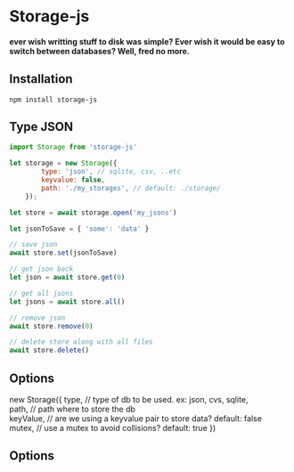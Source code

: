 Storage-js
=======
#### ever wish writting stuff to disk was simple? Ever wish it would be easy to switch between databases? Well, fred no more. 


## Installation
```
npm install storage-js
```
## Type JSON
```javascript
import Storage from 'storage-js'

let storage = new Storage({
        type: 'json', // sqlite, csv, ..etc
        keyvalue: false,
        path: './my_storages', // default: ./storage/
    });

let store = await storage.open('my_jsons')

let jsonToSave = { 'some': 'data' }

// save json
await store.set(jsonToSave)

// get json back
let json = await store.get(0)

// get all jsons
let jsons = await store.all()

// remove json
await store.remove(0)

// delete store along with all files
await store.delete()

```

## Options
new Storage({
  type, // type of db to be used. ex: json, cvs, sqlite,               
  path, // path where to store the db                   
  keyValue, // are we using a keyvalue pair to store data?  default: false           
  mutex, // use a mutex to avoid collisions? default: true
  })


## Options
